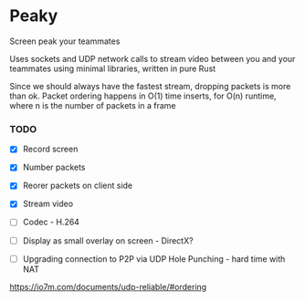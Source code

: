 # Peaky
Screen peak your teammates

Uses sockets and UDP network calls to stream video between you and your teammates using minimal libraries, written in pure Rust

Since we should always have the fastest stream, dropping packets is more than ok. Packet ordering happens in O(1) time inserts, for O(n) runtime, where n is the number of packets in a frame

### TODO
- [X] Record screen
- [X] Number packets
- [X] Reorer packets on client side
- [X] Stream video
- [ ] Codec - H.264
- [ ] Display as small overlay on screen - DirectX?
- [ ] Upgrading connection to P2P via UDP Hole Punching - hard time with NAT


https://io7m.com/documents/udp-reliable/#ordering
